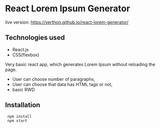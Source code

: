 # React Lorem Ipsum Generator

live version: https://verthon.github.io/react-lorem-generator/

## Technologies used

- React.js
- CSS(flexbox)

Very basic react app, which generates Lorem Ipsum without reloading the page.

- User can choose number of paragraphs,
- User can choose that data has HTML tags or not,
- basic RWD

## Installation

``` git clone https://github.com/Verthon/react-lorem-generator.git
 npm install
 npm start 
 ```
 